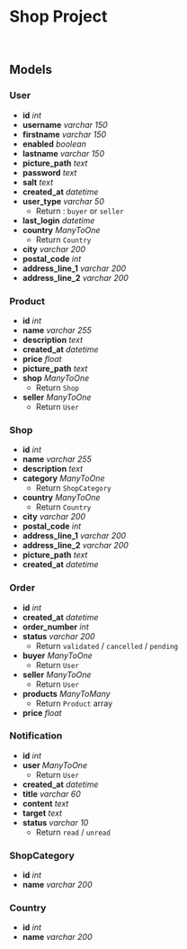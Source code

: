 # Shop Project
<br>
  
## Models

### User
- **id** *int* 
- **username** *varchar 150*
- **firstname** *varchar 150*
- **enabled** *boolean*
- **lastname** *varchar 150*
- **picture_path** *text*
- **password** *text*
- **salt** *text*
- **created_at** *datetime*
- **user_type** *varchar 50*
	- Return : `buyer` or `seller`
- **last_login** *datetime*
- **country** *ManyToOne*
	- Return `Country`
- **city** *varchar 200*
- **postal_code** *int*
- **address_line\_1** *varchar 200*
- **address_line\_2** *varchar 200*


### Product
- **id** *int* 
- **name** *varchar 255*
- **description** *text*
- **created_at** *datetime*
- **price** *float*
- **picture_path** *text*
- **shop** *ManyToOne*
	- Return `Shop`
- **seller** *ManyToOne*
	- Return `User`


### Shop
- **id** *int* 
- **name** *varchar 255*
- **description** *text*
- **category** *ManyToOne*
	- Return `ShopCategory`
- **country** *ManyToOne*
	- Return `Country`
- **city** *varchar 200*
- **postal_code** *int*
- **address_line\_1** *varchar 200*
- **address_line\_2** *varchar 200*
- **picture_path** *text*
- **created_at** *datetime*


### Order
- **id** *int* 
- **created_at** *datetime*
- **order_number** *int*
- **status** *varchar 200*
	- Return `validated` / `cancelled` / `pending`
- **buyer** *ManyToOne*
	- Return `User`
- **seller** *ManyToOne*
	- Return `User`
- **products** *ManyToMany*
	- Return `Product` array
- **price** *float*


### Notification
- **id** *int*
- **user** *ManyToOne*
	- Return `User`
- **created_at** *datetime*
- **title** *varchar 60*
- **content** *text*
- **target** *text*
- **status** *varchar 10*
	- Return `read` / `unread`

### ShopCategory
- **id** *int* 
- **name** *varchar 200*

### Country
- **id** *int* 
- **name** *varchar 200*
